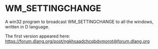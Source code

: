 # WM_SETTINGCHANGE
A win32 program to broadcast WM_SETTINGCHANGE to all the windows, written in D language.

The first version appeared here: https://forum.dlang.org/post/ngkhsaadchcqbdvmorot@forum.dlang.org
